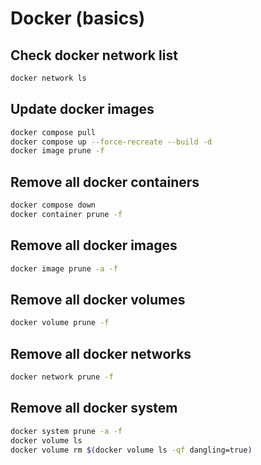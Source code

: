 # Docker (basics)

## Check docker network list

```bash
docker network ls
```

## Update docker images

```bash
docker compose pull
docker compose up --force-recreate --build -d
docker image prune -f
```

## Remove all docker containers

```bash
docker compose down
docker container prune -f
```

## Remove all docker images

```bash
docker image prune -a -f
```

## Remove all docker volumes

```bash
docker volume prune -f
```

## Remove all docker networks

```bash
docker network prune -f
```

## Remove all docker system

```bash
docker system prune -a -f
docker volume ls
docker volume rm $(docker volume ls -qf dangling=true)
```
